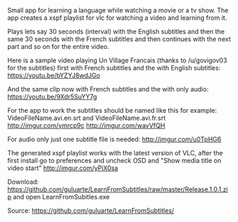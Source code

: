 Small app for learning a language while watching a movie or a tv show. The app creates a xspf playlist for vlc for watching a video and learning from it.

Plays lets say 30 seconds (interval) with the English subtitles and then the same 30 seconds with the French subtitles and then continues with the next part and so on for the entire video.

Here is a sample video playing Un Village Francais (thanks to /u/govigov03  for the subtitles) first with French subtitles and the with English subtitles: https://youtu.be/bYZYJ8wdJGo  

And the same clip now with French subtitles and the with only audio: https://youtu.be/9Xdr5SuYY7g

For the app to work the subtitles should be named like this for example: 
VideoFileName.avi.en.srt and VideoFileName.avi.fr.srt 
http://imgur.com/ymrcp9c
http://imgur.com/wavVfQH

For audio only just one subtitle file is needed: http://imgur.com/u0TpHG6

The generated xspf playlist works with the latest version of VLC, after the first install go to preferences and uncheck OSD and "Show media title on video start" http://imgur.com/yPiX0sa

Download: https://github.com/guluarte/LearnFromSubtitles/raw/master/Release.1.0.1.zip  and open LearnFromSubitles.exe

Source: https://github.com/guluarte/LearnFromSubtitles/

